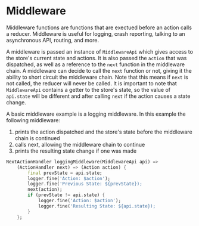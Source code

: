 # Middleware

Middleware functions are functions that are exectued before an action calls a reducer. Middleware is useful for logging, crash reporting, talking to an asynchronous API, routing, and more.

A middleware is passed an instance of `MiddlewareApi` which gives access to the store's current state and actions. It is also passed the `action` that was dispatched, as well as a reference to the `next` function in the middleware chain. A middleware can decide to call the `next` function or not, giving it the ability to short circuit the middleware chain. Note that this means if `next` is not called, the reducer will never be called. It is important to note that `MiddlewareApi` contains a getter to the store's state, so the value of `api.state` will be different and after calling `next` if the action causes a state change.

A basic middleware example is a logging middleware. In this example the following middleware:

1. prints the action dispatched and the store's state before the middleware chain is continued
2. calls next, allowing the middleware chain to continue
3. prints the resulting state change if one was made

```dart
NextActionHandler loggingMiddleware(MiddlewareApi api) =>
    (ActionHandler next) => (Action action) {
        final prevState = api.state;
        logger.fine('Action: $action');
        logger.fine('Previous State: ${prevState});
        next(action);
        if (prevState != api.state) {
            logger.fine('Action: $action');
            logger.fine('Resulting State: ${api.state});
        }
    };
```